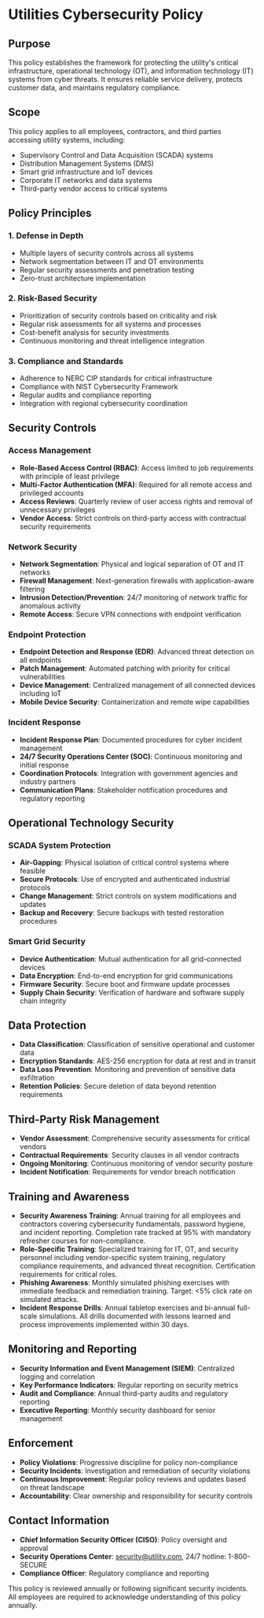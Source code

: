 # Utilities Cybersecurity Policy

## Purpose
This policy establishes the framework for protecting the utility's critical infrastructure, operational technology (OT), and information technology (IT) systems from cyber threats. It ensures reliable service delivery, protects customer data, and maintains regulatory compliance.

## Scope
This policy applies to all employees, contractors, and third parties accessing utility systems, including:
- Supervisory Control and Data Acquisition (SCADA) systems
- Distribution Management Systems (DMS)
- Smart grid infrastructure and IoT devices
- Corporate IT networks and data systems
- Third-party vendor access to critical systems

## Policy Principles

### 1. Defense in Depth
- Multiple layers of security controls across all systems
- Network segmentation between IT and OT environments
- Regular security assessments and penetration testing
- Zero-trust architecture implementation

### 2. Risk-Based Security
- Prioritization of security controls based on criticality and risk
- Regular risk assessments for all systems and processes
- Cost-benefit analysis for security investments
- Continuous monitoring and threat intelligence integration

### 3. Compliance and Standards
- Adherence to NERC CIP standards for critical infrastructure
- Compliance with NIST Cybersecurity Framework
- Regular audits and compliance reporting
- Integration with regional cybersecurity coordination

## Security Controls

### Access Management
- **Role-Based Access Control (RBAC)**: Access limited to job requirements with principle of least privilege
- **Multi-Factor Authentication (MFA)**: Required for all remote access and privileged accounts
- **Access Reviews**: Quarterly review of user access rights and removal of unnecessary privileges
- **Vendor Access**: Strict controls on third-party access with contractual security requirements

### Network Security
- **Network Segmentation**: Physical and logical separation of OT and IT networks
- **Firewall Management**: Next-generation firewalls with application-aware filtering
- **Intrusion Detection/Prevention**: 24/7 monitoring of network traffic for anomalous activity
- **Remote Access**: Secure VPN connections with endpoint verification

### Endpoint Protection
- **Endpoint Detection and Response (EDR)**: Advanced threat detection on all endpoints
- **Patch Management**: Automated patching with priority for critical vulnerabilities
- **Device Management**: Centralized management of all connected devices including IoT
- **Mobile Device Security**: Containerization and remote wipe capabilities

### Incident Response
- **Incident Response Plan**: Documented procedures for cyber incident management
- **24/7 Security Operations Center (SOC)**: Continuous monitoring and initial response
- **Coordination Protocols**: Integration with government agencies and industry partners
- **Communication Plans**: Stakeholder notification procedures and regulatory reporting

## Operational Technology Security

### SCADA System Protection
- **Air-Gapping**: Physical isolation of critical control systems where feasible
- **Secure Protocols**: Use of encrypted and authenticated industrial protocols
- **Change Management**: Strict controls on system modifications and updates
- **Backup and Recovery**: Secure backups with tested restoration procedures

### Smart Grid Security
- **Device Authentication**: Mutual authentication for all grid-connected devices
- **Data Encryption**: End-to-end encryption for grid communications
- **Firmware Security**: Secure boot and firmware update processes
- **Supply Chain Security**: Verification of hardware and software supply chain integrity

## Data Protection
- **Data Classification**: Classification of sensitive operational and customer data
- **Encryption Standards**: AES-256 encryption for data at rest and in transit
- **Data Loss Prevention**: Monitoring and prevention of sensitive data exfiltration
- **Retention Policies**: Secure deletion of data beyond retention requirements

## Third-Party Risk Management
- **Vendor Assessment**: Comprehensive security assessments for critical vendors
- **Contractual Requirements**: Security clauses in all vendor contracts
- **Ongoing Monitoring**: Continuous monitoring of vendor security posture
- **Incident Notification**: Requirements for vendor breach notification

## Training and Awareness
- **Security Awareness Training**: Annual training for all employees and contractors covering cybersecurity fundamentals, password hygiene, and incident reporting. Completion rate tracked at 95% with mandatory refresher courses for non-compliance.
- **Role-Specific Training**: Specialized training for IT, OT, and security personnel including vendor-specific system training, regulatory compliance requirements, and advanced threat recognition. Certification requirements for critical roles.
- **Phishing Awareness**: Monthly simulated phishing exercises with immediate feedback and remediation training. Target: <5% click rate on simulated attacks.
- **Incident Response Drills**: Annual tabletop exercises and bi-annual full-scale simulations. All drills documented with lessons learned and process improvements implemented within 30 days.

## Monitoring and Reporting
- **Security Information and Event Management (SIEM)**: Centralized logging and correlation
- **Key Performance Indicators**: Regular reporting on security metrics
- **Audit and Compliance**: Annual third-party audits and regulatory reporting
- **Executive Reporting**: Monthly security dashboard for senior management

## Enforcement
- **Policy Violations**: Progressive discipline for policy non-compliance
- **Security Incidents**: Investigation and remediation of security violations
- **Continuous Improvement**: Regular policy reviews and updates based on threat landscape
- **Accountability**: Clear ownership and responsibility for security controls

## Contact Information
- **Chief Information Security Officer (CISO)**: Policy oversight and approval
- **Security Operations Center**: security@utility.com, 24/7 hotline: 1-800-SECURE
- **Compliance Officer**: Regulatory compliance and reporting

This policy is reviewed annually or following significant security incidents. All employees are required to acknowledge understanding of this policy annually.
